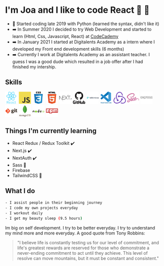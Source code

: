 # I'm Joa and I like to code React 👋 💙

- 📅 Started coding late 2019 with Python (learned the syntax, didn't like it)
- ➡️ In Summer 2020 I decided to try Web Development and started to learn (Html, Css, Javascript, React) at [CodeCademy](https://www.codecademy.com/)
- ➡️ In January 2021 I started at Digitalents Academy as a intern where I developed my Front end development skills (6 months)
- ➡️ Currently I work at Digitalents Academy as an assistant teacher. I guess I was a good dude which resulted in a job offer after I had finished my intership.

## Skills
<div>
  <img src="https://github.com/devicons/devicon/blob/master/icons/react/react-original-wordmark.svg" title="React" alt="React" width="40" height="40"/>
  <img src="https://github.com/devicons/devicon/blob/master/icons/javascript/javascript-original.svg" title="Javascript" alt="Javascript" width="40" height="40"/>
  <img src="https://github.com/devicons/devicon/blob/master/icons/css3/css3-original-wordmark.svg" title="CSS" alt="CSS" width="40" height="40" />
  <img src="https://github.com/devicons/devicon/blob/master/icons/html5/html5-original-wordmark.svg" title="HTML" alt="HTML" width="40" height="40" />
  <img src="https://github.com/devicons/devicon/blob/master/icons/nextjs/nextjs-original-wordmark.svg" color="white" title="Next.js" alt="Next.js" width="40" height="40" />
  <img src="https://github.com/devicons/devicon/blob/master/icons/github/github-original-wordmark.svg" title="Github" alt="Github" width="40" height="40" />
  <img src="https://github.com/devicons/devicon/blob/master/icons/tailwindcss/tailwindcss-original-wordmark.svg" title="tailwindcss" alt="tailwindcss" width="40" height="40" />
  <img src="https://github.com/devicons/devicon/blob/master/icons/vscode/vscode-original-wordmark.svg" title="Visual Studio Code" alt="Visual Studio Code" width="40" height="40" />
  <img src="https://github.com/devicons/devicon/blob/master/icons/redux/redux-original.svg" title="Redux" alt="Redux" width="40" height="40" />
  <img src="https://github.com/devicons/devicon/blob/master/icons/sass/sass-original.svg" title="SASS" alt="SASS" width="40" height="40" />
  <img src="https://github.com/devicons/devicon/blob/master/icons/express/express-original-wordmark.svg" title="express.js" alt="express.js" width="40" height="40" />
  <img src="https://github.com/devicons/devicon/blob/master/icons/git/git-original-wordmark.svg" title="git" alt="git" width="40" height="40" />
  <img src="https://github.com/devicons/devicon/blob/master/icons/mongodb/mongodb-original-wordmark.svg" title="mongoDB" alt="mongoDB" width="40" height="40" />
  <img src="https://github.com/devicons/devicon/blob/master/icons/nodejs/nodejs-original-wordmark.svg" title="node.js" alt="node.js" width="40" height="40" />
  <img src="https://github.com/devicons/devicon/blob/master/icons/npm/npm-original-wordmark.svg" title="npm" alt="npm" width="40" height="40" />
</div>

## Things I'm currently learning
- React Redux / Redux Toolkit ✔️
- Next.js ✔️
- NextAuth ✔️
- Sass 👷
- Firebase 
- TailwindCSS 👷

## What I do 
```bash
- I assist people in their beginning journey 
- I code my own projects everyday
- I workout daily
- I get my beauty sleep (9.5 hours)
```

Im big on self development. I try to be better everyday. I try to understand my mind more and more everyday.
A good quote from Tony Robbins:

> "I believe life is constantly testing us for our level of commitment, and life's greatest rewards are reserved for those who demonstrate a never-ending commitment to act until they achieve. This level of resolve can move mountains, but it must be constant and consistent."
